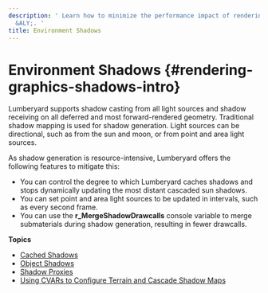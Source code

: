 ```yaml
---
description: ' Learn how to minimize the performance impact of rendering shadows in
  &ALY;. '
title: Environment Shadows
---
```

# Environment Shadows {#rendering-graphics-shadows-intro}

Lumberyard supports shadow casting from all light sources and shadow receiving on all deferred and most forward\-rendered geometry\. Traditional shadow mapping is used for shadow generation\. Light sources can be directional, such as from the sun and moon, or from point and area light sources\.

As shadow generation is resource\-intensive, Lumberyard offers the following features to mitigate this:
+ You can control the degree to which Lumberyard caches shadows and stops dynamically updating the most distant cascaded sun shadows\.
+ You can set point and area light sources to be updated in intervals, such as every second frame\.
+ You can use the **r\_MergeShadowDrawcalls** console variable to merge submaterials during shadow generation, resulting in fewer drawcalls\.

**Topics**
+ [Cached Shadows](/docs/userguide/rendering/shadows-cached.md)
+ [Object Shadows](/docs/userguide/rendering/shadows-object.md)
+ [Shadow Proxies](/docs/userguide/rendering_graphics_shadows_proxies.md)
+ [Using CVARs to Configure Terrain and Cascade Shadow Maps](/docs/userguide/rendering/shadows-cvars.md)